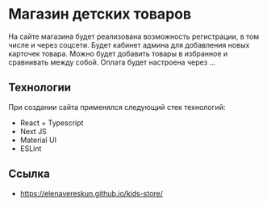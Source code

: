 # Магазин детских товаров

На сайте магазина будет реализована возможность регистрации, в том числе и через соцсети. Будет кабинет админа для добавления новых карточек товара. Можно будет добавить товары в избранное и сравнивать между собой. Оплата будет настроена через ...

## Технологии

При создании сайта применялся следующий стек технологий:

- React + Typescript
- Next JS
- Material UI
- ESLint

## Ссылка

- https://elenavereskun.github.io/kids-store/
